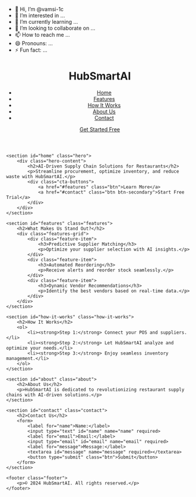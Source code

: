 - 👋 Hi, I’m @vamsi-1c
- 👀 I’m interested in ...
- 🌱 I’m currently learning ...
- 💞️ I’m looking to collaborate on ...
- 📫 How to reach me ...
- 😄 Pronouns: ...
- ⚡ Fun fact: ...

<!---
vamsi-1c/vamsi-1c is a ✨ special ✨ repository because its `README.md` (this file) appears on your GitHub profile.
You can click the Preview link to take a look at your changes.
--->
<!DOCTYPE html>
<html lang="en">
<head>
    <meta charset="UTF-8">
    <meta name="viewport" content="width=device-width, initial-scale=1.0">
    <title>HubSmartAI</title>
    <link rel="stylesheet" href="styles.css">
</head>
<body>
    <header class="sticky-header">
        <div class="container">
            <h1 class="logo">HubSmartAI</h1>
            <nav>
                <ul class="nav-links">
                    <li><a href="#home">Home</a></li>
                    <li><a href="#features">Features</a></li>
                    <li><a href="#how-it-works">How It Works</a></li>
                    <li><a href="#about">About Us</a></li>
                    <li><a href="#contact">Contact</a></li>
                </ul>
            </nav>
            <a href="#contact" class="btn">Get Started Free</a>
        </div>
    </header>

    <section id="home" class="hero">
        <div class="hero-content">
            <h2>AI-Driven Supply Chain Solutions for Restaurants</h2>
            <p>Streamline procurement, optimize inventory, and reduce waste with HubSmartAI.</p>
            <div class="cta-buttons">
                <a href="#features" class="btn">Learn More</a>
                <a href="#contact" class="btn btn-secondary">Start Free Trial</a>
            </div>
        </div>
    </section>

    <section id="features" class="features">
        <h2>What Makes Us Stand Out?</h2>
        <div class="features-grid">
            <div class="feature-item">
                <h3>Predictive Supplier Matching</h3>
                <p>Optimize your supplier selection with AI insights.</p>
            </div>
            <div class="feature-item">
                <h3>Automated Reordering</h3>
                <p>Receive alerts and reorder stock seamlessly.</p>
            </div>
            <div class="feature-item">
                <h3>Dynamic Vendor Recommendations</h3>
                <p>Identify the best vendors based on real-time data.</p>
            </div>
        </div>
    </section>

    <section id="how-it-works" class="how-it-works">
        <h2>How It Works</h2>
        <ol>
            <li><strong>Step 1:</strong> Connect your POS and suppliers.</li>
            <li><strong>Step 2:</strong> Let HubSmartAI analyze and optimize your needs.</li>
            <li><strong>Step 3:</strong> Enjoy seamless inventory management.</li>
        </ol>
    </section>

    <section id="about" class="about">
        <h2>About Us</h2>
        <p>HubSmartAI is dedicated to revolutionizing restaurant supply chains with AI-driven solutions.</p>
    </section>

    <section id="contact" class="contact">
        <h2>Contact Us</h2>
        <form>
            <label for="name">Name:</label>
            <input type="text" id="name" name="name" required>
            <label for="email">Email:</label>
            <input type="email" id="email" name="email" required>
            <label for="message">Message:</label>
            <textarea id="message" name="message" required></textarea>
            <button type="submit" class="btn">Submit</button>
        </form>
    </section>

    <footer class="footer">
        <p>© 2024 HubSmartAI. All rights reserved.</p>
    </footer>
</body>
</html>

